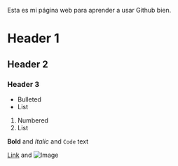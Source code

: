 Esta es mi página web para aprender a usar Github bien.

# Header 1
## Header 2
### Header 3

- Bulleted
- List

1. Numbered
2. List

**Bold** and _Italic_ and `Code` text

[Link](https://remot-technologies.com) and ![Image](src)
